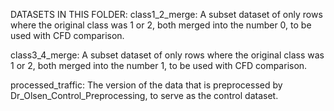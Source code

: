DATASETS IN THIS FOLDER:
class1_2_merge: A subset dataset of only rows where the original class was 1 or 2, both merged into the number 0, to be used with CFD comparison.

class3_4_merge: A subset dataset of only rows where the original class was 1 or 2, both merged into the number 1, to be used with CFD comparison.

processed_traffic: The version of the data that is preprocessed by Dr_Olsen_Control_Preprocessing, to serve as the control dataset.
